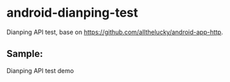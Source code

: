 android-dianping-test
====================

Dianping API test, base on https://github.com/allthelucky/android-app-http.

Sample:
--------------------
Dianping API test demo
